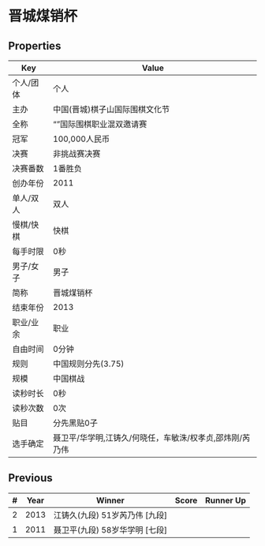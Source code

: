 # 晋城煤销杯

## Properties

| Key | Value |
| --- | ----- |
| 个人/团体 | 个人 |
| 主办 | 中国(晋城)棋子山国际围棋文化节 |
| 全称 | “”国际围棋职业混双邀请赛 |
| 冠军 | 100,000人民币 |
| 决赛 | 非挑战赛决赛 |
| 决赛番数 | 1番胜负 |
| 创办年份 | 2011 |
| 单人/双人 | 双人 |
| 慢棋/快棋 | 快棋 |
| 每手时限 | 0秒 |
| 男子/女子 | 男子 |
| 简称 | 晋城煤销杯 |
| 结束年份 | 2013 |
| 职业/业余 | 职业 |
| 自由时间 | 0分钟 |
| 规则 | 中国规则分先(3.75) |
| 规模 | 中国棋战 |
| 读秒时长 | 0秒 |
| 读秒次数 | 0次 |
| 贴目 | 分先黑贴0子 |
| 选手确定 | 聂卫平/华学明,江铸久/何晓任，车敏洙/权孝贞,邵炜刚/芮乃伟 |

## Previous

| # | Year | Winner | Score | Runner Up |
| --- | --- | --- | --- | --- |
| 2 | 2013 | 江铸久(九段) 51岁芮乃伟 [九段] |  |  |
| 1 | 2011 | 聂卫平(九段) 58岁华学明 [七段] |  |  |

